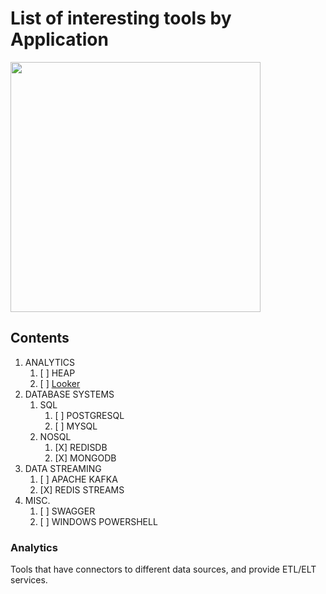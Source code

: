 # List of interesting tools by Application

<img src="https://octodex.github.com/images/privateinvestocat.jpg" width="400" height="400">

## Contents

1. ANALYTICS
    1. [ ] HEAP
    2. [ ] [Looker](https://looker.com/)
2. DATABASE SYSTEMS
    1. SQL
        1. [ ] POSTGRESQL
        2. [ ] MYSQL
    2. NOSQL
        1. [X] REDISDB
        2. [X] MONGODB
3. DATA STREAMING
    1. [ ] APACHE KAFKA
    2. [X] REDIS STREAMS
4. MISC.
    1. [ ] SWAGGER
    2. [ ] WINDOWS POWERSHELL

### Analytics
Tools that have connectors to different data sources, and provide ETL/ELT services.


